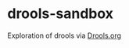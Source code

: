 # drools-sandbox
Exploration of drools via [Drools.org](https://docs.drools.org/8.44.0.Final/drools-docs/drools/getting-started/index.html)
